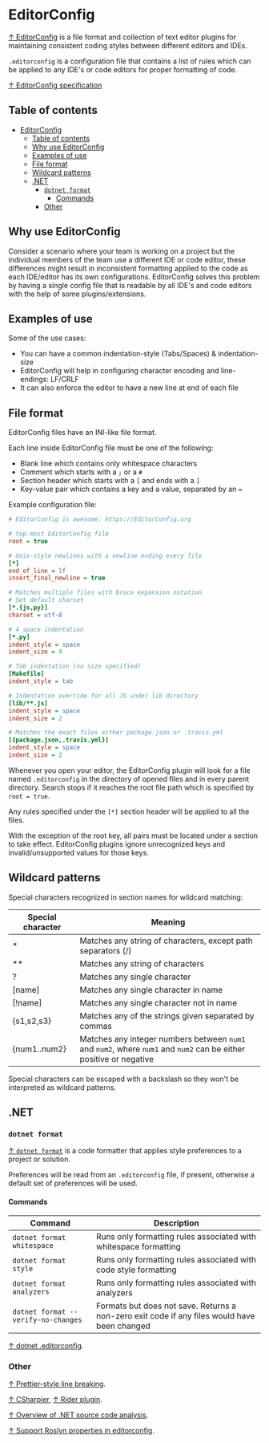 # EditorConfig

[↑ EditorConfig](https://editorconfig.org) is a file format and collection of text editor plugins for maintaining consistent coding styles between different editors and IDEs.

`.editorconfig` is a configuration file that contains a list of rules which can be applied to any IDE's or code editors for proper formatting of code.

[↑ EditorConfig specification](https://editorconfig-specification.readthedocs.io/#supported-pairs)

## Table of contents

- [EditorConfig](#editorconfig)
  - [Table of contents](#table-of-contents)
  - [Why use EditorConfig](#why-use-editorconfig)
  - [Examples of use](#examples-of-use)
  - [File format](#file-format)
  - [Wildcard patterns](#wildcard-patterns)
  - [.NET](#net)
    - [`dotnet format`](#dotnet-format)
      - [Commands](#commands)
    - [Other](#other)

## Why use EditorConfig

Consider a scenario where your team is working on a project but the individual members of the team use a different IDE or code editor, these differences might result in inconsistent formatting applied to the code as each IDE/editor has its own configurations. EditorConfig solves this problem by having a single config file that is readable by all IDE's and code editors with the help of some plugins/extensions.

## Examples of use

Some of the use cases:

- You can have a common indentation-style (Tabs/Spaces) & indentation-size
- EditorConfig will help in configuring character encoding and line-endings: LF/CRLF
- It can also enforce the editor to have a new line at end of each file

## File format

EditorConfig files have an INI-like file format.

Each line inside EditorConfig file must be one of the following:

- Blank line which contains only whitespace characters
- Comment which starts with a `;` or a `#`
- Section header which starts with a `[` and ends with a `]`
- Key-value pair which contains a key and a value, separated by an `=`

Example configuration file:

```ini
# EditorConfig is awesome: https://EditorConfig.org

# top-most EditorConfig file
root = true

# Unix-style newlines with a newline ending every file
[*]
end_of_line = lf
insert_final_newline = true

# Matches multiple files with brace expansion notation
# Set default charset
[*.{js,py}]
charset = utf-8

# 4 space indentation
[*.py]
indent_style = space
indent_size = 4

# Tab indentation (no size specified)
[Makefile]
indent_style = tab

# Indentation override for all JS under lib directory
[lib/**.js]
indent_style = space
indent_size = 2

# Matches the exact files either package.json or .travis.yml
[{package.json,.travis.yml}]
indent_style = space
indent_size = 2
```

Whenever you open your editor, the EditorConfig plugin will look for a file named `.editorconfig` in the directory of opened files and in every parent directory. Search stops if it reaches the root file path which is specified by `root = true`.

Any rules specified under the `[*]` section header will be applied to all the files.

With the exception of the root key, all pairs must be located under a section to take effect. EditorConfig plugins ignore unrecognized keys and invalid/unsupported values for those keys.

## Wildcard patterns

Special characters recognized in section names for wildcard matching:

| Special character | Meaning                                                                                                           |
| ----------------- | ----------------------------------------------------------------------------------------------------------------- |
| \*                | Matches any string of characters, except path separators (/)                                                      |
| \*\*              | Matches any string of characters                                                                                  |
| ?                 | Matches any single character                                                                                      |
| [name]            | Matches any single character in name                                                                              |
| [!name]           | Matches any single character not in name                                                                          |
| {s1,s2,s3}        | Matches any of the strings given separated by commas                                                              |
| {num1..num2}      | Matches any integer numbers between `num1` and `num2`, where `num1` and `num2` can be either positive or negative |

Special characters can be escaped with a backslash so they won't be interpreted as wildcard patterns.

## .NET

### `dotnet format`

[↑ `dotnet format`](https://github.com/dotnet/format) is a code formatter that applies style preferences to a project or solution.

Preferences will be read from an `.editorconfig` file, if present, otherwise a default set of preferences will be used.

#### Commands

| Command                             | Description                                                                                  |
| ----------------------------------- | -------------------------------------------------------------------------------------------- |
| `dotnet format whitespace`          | Runs only formatting rules associated with whitespace formatting                             |
| `dotnet format style`               | Runs only formatting rules associated with code style formatting                             |
| `dotnet format analyzers`           | Runs only formatting rules associated with analyzers                                         |
| `dotnet format --verify-no-changes` | Formats but does not save. Returns a non-zero exit code if any files would have been changed |

[↑ dotnet .editorconfig](https://github.com/dotnet/format/blob/main/.editorconfig).

### Other

[↑ Prettier-style line breaking](https://github.com/dotnet/format/issues/246).

[↑ CSharpier](https://csharpier.com), [↑ Rider plugin](https://plugins.jetbrains.com/plugin/18243-csharpier).

[↑ Overview of .NET source code analysis](https://learn.microsoft.com/en-us/dotnet/fundamentals/code-analysis/overview).

[↑ Support Roslyn properties in editorconfig](https://youtrack.jetbrains.com/issue/RIDER-51400/Support-roslyn-properties-in-editorconfig).
